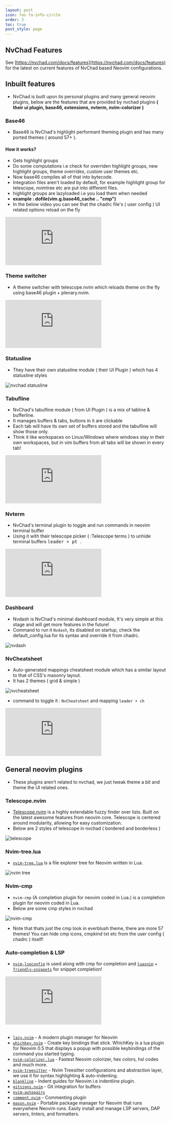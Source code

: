 ```yaml
---
layout: post
icon: fas fa-info-circle
order: 3
toc: true
post_style: page
---
```


## NvChad Features

See [https://nvchad.com/docs/features](https://nvchad.com/docs/features)
for the latest on current features of NvChad based Neovim configurations.

## Inbuilt features

- NvChad is built upon its personal plugins and many general neovim plugins, below are the features that are provided by nvchad plugins **( their ui plugin, base46, extensions, nvterm, nvim-colorizer )**

### Base46

- Base46 is NvChad's highlight performant theming plugin and has many ported themes ( around 57+ ).

#### How it works?

- Gets highlight groups 
- Do some computations i.e check for overriden highlight groups, new highlight groups, theme overrides, custom user themes etc.  
- Now base46 compiles all of that into bytecode.
- Integration files aren't loaded by default, for example highlight group for telescope, nvimtree etc are put into different files.
- highlight groups are lazyloaded i.e you load them when needed 
- **example : dofile(vim.g.base46_cache .. "cmp")**
- In the below video you can see that the chadrc file's ( user config ) UI related options reload on the fly 

<div class="iframe-container">
  <iframe src="https://www.youtube.com/embed/xytzreFq_us" title="YouTube video player" frameborder="0" allow="accelerometer; autoplay; clipboard-write; encrypted-media; gyroscope; picture-in-picture; web-share" allow="fullscreen"></iframe>
</div>

### Theme switcher

- A theme switcher with telescope.nvim which reloads theme on the fly using base46 plugin + plenary.nvim.

<div class="iframe-container">
 <iframe  src="https://www.youtube.com/embed/wt7IX8ojMrs" title="YouTube video player" frameborder="0" allow="accelerometer; autoplay; clipboard-write; encrypted-media; gyroscope; picture-in-picture; web-share"  allow="fullscreen;"></iframe>
</div>

### Statusline 

- They have their own statusline module ( their UI Plugin ) which has 4 statusline styles

![nvchad statusline](https://nvchad.com/features/statuslines.webp)

### Tabufline

- NvChad's tabufline module ( from UI Plugin ) is a mix of tabline & bufferline. 
- It manages buffers & tabs, buttons in it are clickable
- Each tab will have its own set of buffers stored and the tabufline will show those only.
- Think it like workspaces on Linux/Windows where windows stay in their own workspaces, but in vim buffers from all tabs will be shown in every tab!

<div class="iframe-container">
<iframe src="https://www.youtube.com/embed/V_9iJ96U_k8" title="YouTube video player" frameborder="0" allow="accelerometer; autoplay; clipboard-write; encrypted-media; gyroscope; picture-in-picture; web-share" allow="fullscreen;"></iframe>
</div>

### Nvterm 

- NvChad's terminal plugin to toggle and run commands in neovim terminal buffer
- Using it with their telescope picker ( :Telescope terms ) to unhide terminal buffers <kbd> leader + pt </kbd>.

<div class="iframe-container">
<iframe src="https://www.youtube.com/embed/3DysWI_6YpQ" title="YouTube video player" frameborder="0" allow="accelerometer; autoplay; clipboard-write; encrypted-media; gyroscope; picture-in-picture; web-share" allow="fullscreen;"></iframe>
</div>


### Dashboard

- Nvdash is NvChad's minimal dashboard module, It's very simple at this stage and will get more features in the future!
- Command to run it `Nvdash`, its disabled on startup, check the default_config.lua for its syntax and override it from chadrc.

![nvdash](https://nvchad.com/features/nvdash.webp)

### NvCheatsheet

- Auto-generated mappings cheatsheet module which has a similar layout to that of CSS's masonry layout.
- It has 2 themes ( grid & simple )

![nvcheatsheet](https://nvchad.com/features/nvcheatsheet.webp)

- command to toggle it : `NvCheatsheet` and mapping `leader + ch`

<div class="iframe-container">
<iframe src="https://www.youtube.com/embed/IljDD4cjgKc" title="YouTube video player" frameborder="0" allow="accelerometer; autoplay; clipboard-write; encrypted-media; gyroscope; picture-in-picture; web-share" allow='fullscreen;'></iframe>
</div>

## General neovim plugins

- These plugins aren't related to nvchad, we just tweak theme a bit and theme the UI related ones.

### Telescope.nvim

- [Telescope.nvim](https://github.com/nvim-telescope/telescope.nvim) is a highly extendable fuzzy finder over lists. Built on the latest awesome features from neovim core. Telescope is centered around modularity, allowing for easy customization.
- Below are 2 styles of telescope in nvchad ( bordered and borderless )

![telescope](https://nvchad.com/features/telescope.webp)

### Nvim-tree.lua

- [`nvim-tree.lua`](https://github.com/kyazdani42/nvim-tree.lua) is a file explorer tree for Neovim written in Lua.

![nvim tree](https://raw.githubusercontent.com/siduck/dotfiles/all/rice%20flex/nvimtree.png)


### Nvim-cmp

- `nvim-cmp` (A completion plugin for neovim coded in Lua.) is a completion plugin for neovim coded in Lua.
- Below are some cmp styles in nvchad 

![nvim-cmp](https://nvchad.com/features/cmp.webp)

- Note that thats just the cmp look in everblush theme, there are more 57 themes! You can hide cmp icons, cmpkind txt etc from the user config ( chadrc ) itself! 

### Auto-completion & LSP

- [`nvim-lspconfig`](https://github.com/neovim/nvim-lspconfig) is used along with cmp for completion and [`luasnip`](https://github.com/L3MON4D3/LuaSnip)  + [`friendly-snippets`](https://github.com/rafamadriz/friendly-snippets) for snippet completion! 
<div class="iframe-container">
<iframe src="https://www.youtube.com/embed/oMzMDXA-VO0" title="YouTube video player" frameborder="0" allow="accelerometer; autoplay; clipboard-write; encrypted-media; gyroscope; picture-in-picture; web-share" allow='fullscreen;'></iframe>
</div>

<br/>

- [`lazy.nvim`](https://github.com/folke/lazy.nvim) - A modern plugin manager for Neovim
- [`whichkey.nvim`](https://github.com/folke/which-key.nvim) - Create key bindings that stick. WhichKey is a lua plugin for Neovim 0.5 that displays a popup with possible keybindings of the command you started typing.
- [`nvim-colorizer.lua`](https://github.com/NvChad/nvim-colorizer.lua) - Fastest Neovim colorizer, hex colors, hsl codes and much more.
- [`nvim-treesitter`](https://github.com/nvim-treesitter/nvim-treesitter) - Nvim Treesitter configurations and abstraction layer, we use it for syntax highlighting & auto-indenting. 
- [`blankline`](https://github.com/lukas-reineke/indent-blankline.nvim) - Indent guides for Neovim i.e indentline plugin.
- [`gitsigns.nvim`](https://github.com/lewis6991/gitsigns.nvim) - Git integration for buffers
- [`nvim-autopairs`](https://github.com/windwp/nvim-autopairs)
- [`comment.nvim`](https://github.com/numToStr/Comment.nvim) - Commenting plugin
- [`mason.nvim`](https://github.com/williamboman/mason.nvim) - Portable package manager for Neovim that runs everywhere Neovim runs. Easily install and manage LSP servers, DAP servers, linters, and formatters.
